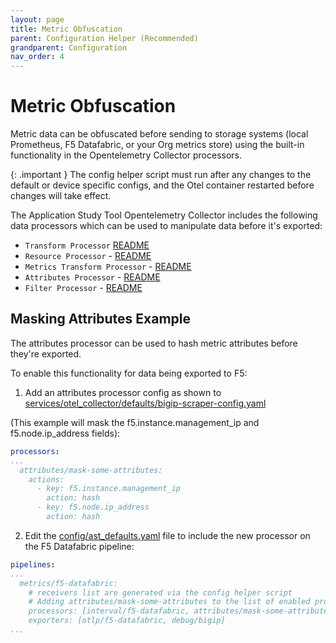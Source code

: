 ```yaml
---
layout: page
title: Metric Obfuscation
parent: Configuration Helper (Recommended)
grandparent: Configuration
nav_order: 4
---
```

# Metric Obfuscation

Metric data can be obfuscated before sending to storage systems (local Prometheus, F5 Datafabric,
or your Org metrics store) using the built-in functionality in the Opentelemetry Collector processors.


{: .important }
The config helper script must run after any changes to the default or device specific configs,
and the Otel container restarted before changes will take effect.

The Application Study Tool Opentelemetry Collector includes the following data processors which can
be used to manipulate data before it's exported:

* `Transform Processor` [README](https://github.com/open-telemetry/opentelemetry-collector-contrib/blob/main/processor/transformprocessor/README.md)
* `Resource Processor` - [README](https://github.com/open-telemetry/opentelemetry-collector-contrib/blob/main/processor/resourceprocessor/README.md)
* `Metrics Transform Processor` - [README](https://github.com/open-telemetry/opentelemetry-collector-contrib/blob/main/processor/metricstransformprocessor/README.md)
* `Attributes Processor` - [README](https://github.com/open-telemetry/opentelemetry-collector-contrib/blob/main/processor/attributesprocessor/README.md)
* `Filter Processor` - [README](https://github.com/open-telemetry/opentelemetry-collector-contrib/blob/main/processor/filterprocessor/README.md)

## Masking Attributes Example
The attributes processor can be used to hash metric attributes before they're exported. 

To enable this functionality for data being exported to F5:

1. Add an attributes processor config as shown to 
[services/otel_collector/defaults/bigip-scraper-config.yaml](https://github.com/f5devcentral/application-study-tool/blob/main/services/otel_collector/defaults/bigip-scraper-config.yaml)


(This example will mask the f5.instance.management_ip and f5.node.ip_address fields):
```yaml
processors:
...
  attributes/mask-some-attributes:
    actions:
      - key: f5.instance.management_ip
        action: hash
      - key: f5.node.ip_address
        action: hash
```

2. Edit the [config/ast_defaults.yaml](https://github.com/f5devcentral/application-study-tool/blob/main/config/ast_defaults.yaml) file to include the new processor
on the F5 Datafabric pipeline:
```yaml
pipelines:
...
  metrics/f5-datafabric:
    # receivers list are generated via the config helper script
    # Adding attributes/mask-some-attributes to the list of enabled processors.
    processors: [interval/f5-datafabric, attributes/mask-some-attributes, attributes/f5-datafabric, batch/f5-datafabric]
    exporters: [otlp/f5-datafabric, debug/bigip]
...
```